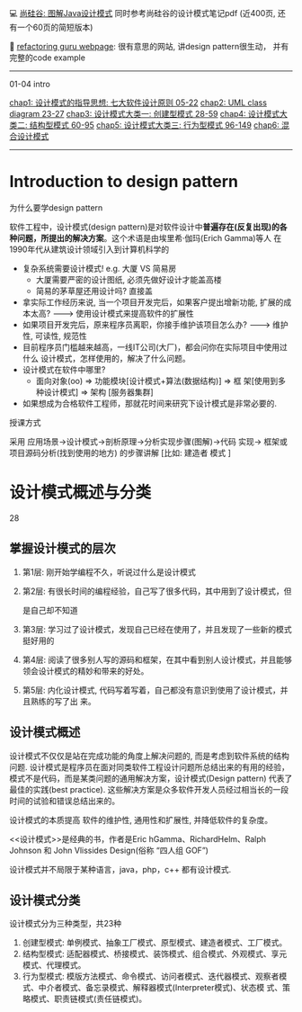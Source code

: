 :computer: [尚硅谷: 图解Java设计模式](https://www.bilibili.com/video/BV1G4411c7N4/?spm_id_from=333.337.search-card.all.click&vd_source=c6866d088ad067762877e4b6b23ab9df)
同时参考尚硅谷的设计模式笔记pdf (近400页, 还有一个60页的简短版本)

:book: [refactoring guru webpage](https://refactoring.guru/design-patterns): 很有意思的网站, 讲design pattern很生动， 并有完整的code example


---

01-04 intro

[chap1: 设计模式的指导思想: 七大软件设计原则 05-22](./Chap1/README.md)
[chap2: UML class diagram 23-27](./Chap2/README.md)
[chap3: 设计模式大类一: 创建型模式 28-59](./Chap3/README.md)
[chap4: 设计模式大类二: 结构型模式 60-95](./Chap4/README.md)
[chap5: 设计模式大类三: 行为型模式 96-149](./Chap5/README.md)
[chap6: 混合设计模式](./Chap6/README.md)



---

# Introduction to design pattern

为什么要学design pattern

软件工程中，设计模式(design pattern)是对软件设计中**普遍存在(反复出现)**的各种问题，所提出的**解决方案**。这个术语是由埃里希·伽玛(Erich Gamma)等人 在1990年代从建筑设计领域引入到计算机科学的

+ 复杂系统需要设计模式! e.g. 大厦 VS 简易房
  + 大厦需要严密的设计图纸, 必须先做好设计才能盖高楼
  + 简易的茅草屋还用设计吗? 直接盖
+ 拿实际工作经历来说, 当一个项目开发完后，如果客户提出增新功能, 扩展的成本太高? ---> 使用设计模式来提高软件的扩展性
+ 如果项目开发完后，原来程序员离职，你接手维护该项目怎么办? ---> 维护性, 可读性, 规范性 
+ 目前程序员门槛越来越高，一线IT公司(大厂)，都会问你在实际项目中使用过什么 设计模式，怎样使用的，解决了什么问题。
+ 设计模式在软件中哪里?
  + 面向对象(oo) => 功能模块[设计模式+算法(数据结构)] => 框 架[使用到多种设计模式] => 架构 [服务器集群]
+ 如果想成为合格软件工程师，那就花时间来研究下设计模式是非常必要的.



授课方式

采用 应用场景->设计模式->剖析原理->分析实现步骤(图解)->代码
实现-> 框架或项目源码分析(找到使用的地方) 的步骤讲解 [比如: 建造者
模式 ]



# 设计模式概述与分类

28

## 掌握设计模式的层次

1. 第1层: 刚开始学编程不久，听说过什么是设计模式

2. 第2层: 有很长时间的编程经验，自己写了很多代码，其中用到了设计模式，但

   是自己却不知道

3. 第3层: 学习过了设计模式，发现自己已经在使用了，并且发现了一些新的模式 挺好用的

4. 第4层: 阅读了很多别人写的源码和框架，在其中看到别人设计模式，并且能够 领会设计模式的精妙和带来的好处。

5. 第5层: 内化设计模式, 代码写着写着，自己都没有意识到使用了设计模式，并且熟练的写了出 来。



## 设计模式概述

设计模式不仅仅是站在完成功能的角度上解决问题的, 而是考虑到软件系统的结构问题. 设计模式是程序员在面对同类软件工程设计问题所总结出来的有用的经验，模式不是代码，而是某类问题的通用解决方案，设计模式(Design pattern) 代表了最佳的实践(best practice). 这些解决方案是众多软件开发人员经过相当长的一段时间的试验和错误总结出来的。

设计模式的本质提高 软件的维护性, 通用性和扩展性, 并降低软件的复杂度。

<<设计模式>>是经典的书，作者是Eric hGamma、RichardHelm、Ralph Johnson 和 John Vlissides Design(俗称 “四人组 GOF”)

设计模式并不局限于某种语言，java，php，c++ 都有设计模式.



## 设计模式分类

设计模式分为三种类型，共23种

1) 创建型模式: 单例模式、抽象工厂模式、原型模式、建造者模式、工厂模式。 
2) 结构型模式: 适配器模式、桥接模式、装饰模式、组合模式、外观模式、享元模式、代理模式。
3) 行为型模式: 模版方法模式、命令模式、访问者模式、迭代器模式、观察者模式、中介者模式、备忘录模式、解释器模式(Interpreter模式)、状态模 式、策略模式、职责链模式(责任链模式)。

